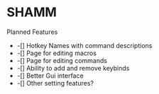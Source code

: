 # SHAMM



Planned Features

* -[] Hotkey Names with command descriptions
* -[] Page for editing macros
* -[] Page for editing commands
* -[] Ability to add and remove keybinds
* -[] Better Gui interface
* -[] Other setting features? 

